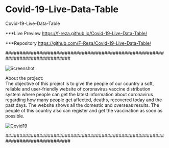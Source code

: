 # Covid-19-Live-Data-Table
Covid-19-Live-Data-Table

***Live Preview https://f-reza.github.io/Covid-19-Live-Data-Table/

***Repository https://github.com/F-Reza/Covid-19-Live-Data-Table/

###############################################################################

![Screenshot](https://user-images.githubusercontent.com/75982069/114742488-9d3dc800-9d6d-11eb-8f30-2edb0292896c.png)

About the project:  
The objective of this project is to give the people of our country a soft, reliable and user-friendly website of coronavirus vaccine distribution system where people can get the latest information about coronavirus regarding how many people get affected, deaths, recovered today and the past days. The website shows all the domestic and overseas results. The people of this country also can register and get the vaccination as soon as possible.

![Covid19](https://user-images.githubusercontent.com/75982069/114742485-9c0c9b00-9d6d-11eb-9de7-4ff48baff0b6.gif)


###############################################################################
